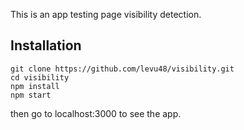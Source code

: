 This is an app testing page visibility detection.

## Installation

```
git clone https://github.com/levu48/visibility.git
cd visibility
npm install
npm start
```

then go to localhost:3000 to see the app.